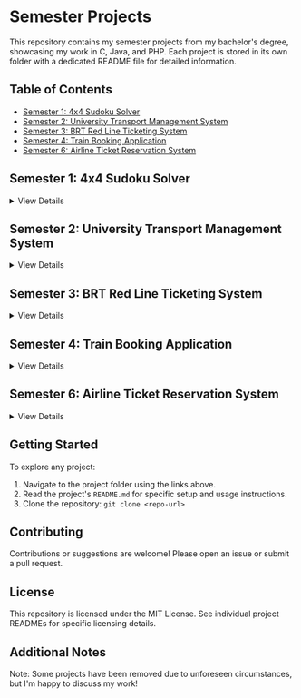 # Semester Projects

This repository contains my semester projects from my bachelor's degree, showcasing my work in C, Java, and PHP. Each project is stored in its own folder with a dedicated README file for detailed information.

## Table of Contents
- [Semester 1: 4x4 Sudoku Solver](#semester-1-4x4-sudoku-solver)
- [Semester 2: University Transport Management System](#semester-2-university-transport-management-system)
- [Semester 3: BRT Red Line Ticketing System](#semester-3-brt-red-line-ticketing-system)
- [Semester 4: Train Booking Application](#semester-4-train-booking-application)
- [Semester 6: Airline Ticket Reservation System](#semester-6-airline-ticket-reservation-system)

## Semester 1: 4x4 Sudoku Solver
<details>
<summary>View Details</summary>

- **Language**: C
- **Description**: A command-line application that solves a 4x4 Sudoku puzzle using a backtracking algorithm.
- **Key Features**:
  - Input validation for Sudoku rules.
  - Backtracking algorithm for puzzle solving.
  - Step-by-step visualization of the solving process.
  - Persistent storage using file I/O.
- **Navigation**: [Semester 1 Project Folder](./Semester%201%20Project/)
- **Details**: See [Semester 1 Project/README.md](./Semester%201%20Project/README.md) for installation and usage instructions.

</details>

## Semester 2: University Transport Management System
<details>
<summary>View Details</summary>

- **Language**: Java
- **Description**: A desktop application to manage drivers, students, and routes for a university transportation system.
- **Key Features**:
  - Add, update, and delete driver and student records.
  - Manage route information.
  - GUI built with Java Swing.
  - File-based storage for data persistence.
- **Navigation**: [Semester 2 Project Folder](./Semester%202%20Project/)
- **Details**: See [Semester 2 Project/README.md](./Semester%202%20Project/README.md) for installation and usage instructions.

</details>

## Semester 3: BRT Red Line Ticketing System
<details>
<summary>View Details</summary>

- **Language**: Java
- **Description**: A ticketing system for the BRT Red Line, allowing users to book seats and manage travel history.
- **Key Features**:
  - Gender-based seat booking.
  - Travel history tracking.
  - Built with Java Swing for a desktop interface.
  - File-based storage for seat availability and user data.
- **Navigation**: [Semester 3 Project Folder](./Semester%203%20Project/)
- **Details**: See [Semester 3 Project/README.md](./Semester%203%20Project/README.md) for installation and usage instructions.

</details>

## Semester 4: Train Booking Application
<details>
<summary>View Details</summary>

- **Language**: Java
- **Description**: A desktop application for booking train tickets, managing reservations, and viewing schedules.
- **Key Features**:
  - User registration and login.
  - Search and book train tickets.
  - View and manage reservations.
  - Built with Java Swing for the GUI.
  - MySQL database integration for data storage.
- **Navigation**: [Semester 4 Project Folder](./Semester%204%20Project/)
- **Details**: See [Semester 4 Project/README.md](./Semester%204%20Project/README.md) for installation and usage instructions.

</details>

## Semester 6: Airline Ticket Reservation System
<details>
<summary>View Details</summary>

- **Language**: PHP
- **Description**: A web application for reserving airline tickets, managing flights, and handling customer bookings.
- **Key Features**:
  - Search flights by date and destination.
  - Book and manage reservations.
  - Admin interface for flight and aircraft management.
  - Built with PHP and MySQL.
  - Responsive design using Bootstrap and Font Awesome.
- **Navigation**: [Semester 6 Project Folder](./Semester%206%20Project/)
- **Details**: See [Semester 6 Project/README.md](./Semester%206%20Project/README.md) for installation and usage instructions.

</details>

## Getting Started
To explore any project:
1. Navigate to the project folder using the links above.
2. Read the project's `README.md` for specific setup and usage instructions.
3. Clone the repository: `git clone <repo-url>`

## Contributing
Contributions or suggestions are welcome! Please open an issue or submit a pull request.

## License
This repository is licensed under the MIT License. See individual project READMEs for specific licensing details.

## Additional Notes
Note: Some projects have been removed due to unforeseen circumstances, but I'm happy to discuss my work!
